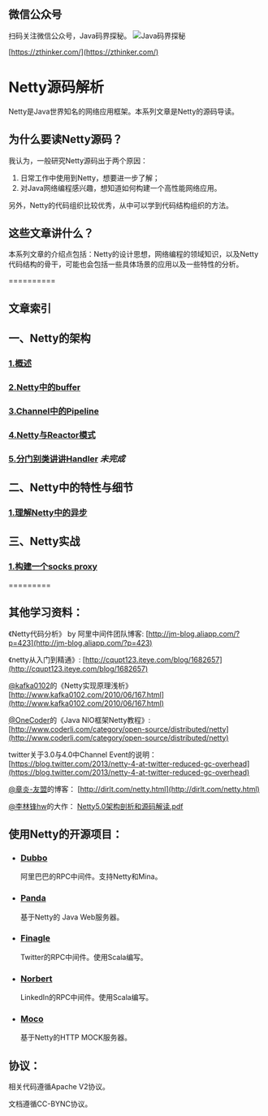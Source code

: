 ## 微信公众号

扫码关注微信公众号，Java码界探秘。
![Java码界探秘](http://www.images.mdan.top/qrcode_for_gh_1e2587cc42b1_258_1587996055777.jpg)

[https://zthinker.com/](https://zthinker.com/)

Netty源码解析
====

Netty是Java世界知名的网络应用框架。本系列文章是Netty的源码导读。

## 为什么要读Netty源码？

我认为，一般研究Netty源码出于两个原因：

1. 日常工作中使用到Netty，想要进一步了解；
2. 对Java网络编程感兴趣，想知道如何构建一个高性能网络应用。

另外，Netty的代码组织比较优秀，从中可以学到代码结构组织的方法。

## 这些文章讲什么？

本系列文章的介绍点包括：Netty的设计思想，网络编程的领域知识，以及Netty代码结构的骨干，可能也会包括一些具体场景的应用以及一些特性的分析。

==========

## 文章索引

## 一、Netty的架构

### [1.概述](book/ch1-overview.md)
### [2.Netty中的buffer](book/ch2-buffer.md)
### [3.Channel中的Pipeline](book/ch3-pipeline.md)
### [4.Netty与Reactor模式](book/ch4-reactor.md)
### [5.分门别类讲讲Handler](book/ch5-handler.md) *未完成*

## 二、Netty中的特性与细节

### [1.理解Netty中的异步](book/detail/ch1-async-in-netty.md) 

## 三、Netty实战

### [1.构建一个socks proxy](book/socks-proxy-by-netty.md)

=========

## 其他学习资料：

《Netty代码分析》 by 阿里中间件团队博客:
[http://jm-blog.aliapp.com/?p=423](http://jm-blog.aliapp.com/?p=423)

《netty从入门到精通》:
[http://cqupt123.iteye.com/blog/1682657](http://cqupt123.iteye.com/blog/1682657)

[@kafka0102](http://weibo.com/kafka0102)的《Netty实现原理浅析》[http://www.kafka0102.com/2010/06/167.html](http://www.kafka0102.com/2010/06/167.html)

[@OneCoder](http://weibo.com/kubicoder)的《Java NIO框架Netty教程》:
[http://www.coderli.com/category/open-source/distributed/netty](http://www.coderli.com/category/open-source/distributed/netty)

twitter关于3.0与4.0中Channel Event的说明：
[https://blog.twitter.com/2013/netty-4-at-twitter-reduced-gc-overhead](https://blog.twitter.com/2013/netty-4-at-twitter-reduced-gc-overhead)

[@章炎-友盟](http://weibo.com/dirlt)的博客：
[http://dirlt.com/netty.html](http://dirlt.com/netty.html)

[@李林锋hw](http://weibo.com/lilinfeng)的大作： [Netty5.0架构剖析和源码解读.pdf](http://vdisk.weibo.com/s/C9LV9iVqH13rW)

## 使用Netty的开源项目：

* ### [Dubbo](https://github.com/alibaba/dubbo)

	阿里巴巴的RPC中间件。支持Netty和Mina。

* ### [Panda](https://github.com/daichangya/panda)

  基于Netty的 Java Web服务器。

* ### [Finagle](https://github.com/twitter/finagle)

	Twitter的RPC中间件。使用Scala编写。
	
* ### [Norbert](https://github.com/rhavyn/norbert)

	LinkedIn的RPC中间件。使用Scala编写。

* ### [Moco](https://github.com/dreamhead/moco)

	基于Netty的HTTP MOCK服务器。

## 协议：

相关代码遵循Apache V2协议。

文档遵循CC-BYNC协议。

